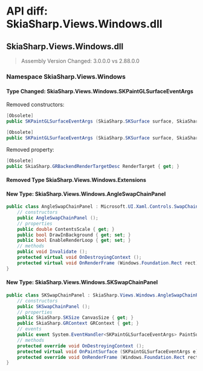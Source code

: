 # API diff: SkiaSharp.Views.Windows.dll

## SkiaSharp.Views.Windows.dll

> Assembly Version Changed: 3.0.0.0 vs 2.88.0.0

### Namespace SkiaSharp.Views.Windows

#### Type Changed: SkiaSharp.Views.Windows.SKPaintGLSurfaceEventArgs

Removed constructors:

```csharp
[Obsolete]
public SKPaintGLSurfaceEventArgs (SkiaSharp.SKSurface surface, SkiaSharp.GRBackendRenderTargetDesc renderTarget);

[Obsolete]
public SKPaintGLSurfaceEventArgs (SkiaSharp.SKSurface surface, SkiaSharp.GRBackendRenderTarget renderTarget, SkiaSharp.GRSurfaceOrigin origin, SkiaSharp.SKColorType colorType, SkiaSharp.GRGlFramebufferInfo glInfo);
```

Removed property:

```csharp
[Obsolete]
public SkiaSharp.GRBackendRenderTargetDesc RenderTarget { get; }
```


#### Removed Type SkiaSharp.Views.Windows.Extensions
#### New Type: SkiaSharp.Views.Windows.AngleSwapChainPanel

```csharp
public class AngleSwapChainPanel : Microsoft.UI.Xaml.Controls.SwapChainPanel {
	// constructors
	public AngleSwapChainPanel ();
	// properties
	public double ContentsScale { get; }
	public bool DrawInBackground { get; set; }
	public bool EnableRenderLoop { get; set; }
	// methods
	public void Invalidate ();
	protected virtual void OnDestroyingContext ();
	protected virtual void OnRenderFrame (Windows.Foundation.Rect rect);
}
```

#### New Type: SkiaSharp.Views.Windows.SKSwapChainPanel

```csharp
public class SKSwapChainPanel : SkiaSharp.Views.Windows.AngleSwapChainPanel {
	// constructors
	public SKSwapChainPanel ();
	// properties
	public SkiaSharp.SKSize CanvasSize { get; }
	public SkiaSharp.GRContext GRContext { get; }
	// events
	public event System.EventHandler<SKPaintGLSurfaceEventArgs> PaintSurface;
	// methods
	protected override void OnDestroyingContext ();
	protected virtual void OnPaintSurface (SKPaintGLSurfaceEventArgs e);
	protected override void OnRenderFrame (Windows.Foundation.Rect rect);
}
```


